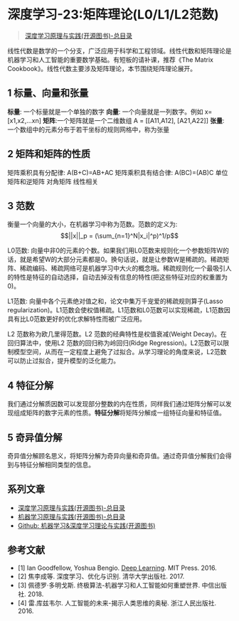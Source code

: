 # 深度学习-23:矩阵理论(L0/L1/L2范数)

> [深度学习原理与实践(开源图书)-总目录](https://blog.csdn.net/shareviews/article/details/83040730)

线性代数是数学的一个分支，广泛应用于科学和工程领域。线性代数和矩阵理论是机器学习和人工智能的重要数学基础。有短板的请补课，推荐《The Matrix Cookbook》。线性代数主要涉及矩阵理论，本节围绕矩阵理论展开。

## 1 标量、向量和张量

**标量**: 一个标量就是一个单独的数字
**向量**: 一个向量就是一列数字。例如  x= [x1,x2,...xn]
**矩阵**:一个矩阵就是一个二维数组 A = [[A11,A12], [A21,A22]]
**张量**: 一个数组中的元素分布于若干坐标的规则网格中，称为张量

## 2 矩阵和矩阵的性质

矩阵乘积具有分配律: A(B+C)=AB+AC
矩阵乘积具有结合律: A(BC)=(AB)C
单位矩阵和逆矩阵
对角矩阵
线性相关

## 3 范数

衡量一个向量的大小，在机器学习中称为范数。范数的定义为:
$$||x||_p = (\sum_{n=1}^N|x_i|^p)^1/p$$

L0范数: 向量中非0的元素的个数。如果我们用L0范数来规则化一个参数矩阵W的话，就是希望W的大部分元素都是0。换句话说，就是让参数W是稀疏的。稀疏矩阵、稀疏编码、稀疏网络可是机器学习中大火的概念哦。稀疏规则化一个最吸引人的特性是特征的自动选择，自动去掉没有信息的特性(把这些特征对应的权重置为0)。

L1范数: 向量中各个元素绝对值之和，论文中集万千宠爱的稀疏规则算子(Lasso regularization)。L1范数会使权值稀疏。L1范数和L0范数可以实现稀疏，L1范数因具有比L0范数更好的优化求解特性而被广泛应用。

L2 范数称为欧几里得范数。L2 范数的经典特性是权值衰减(Weight Decay)。在回归算法中，使用L2 范数的回归称为岭回归(Ridge Regression)。L2范数可以限制模型空间，从而在一定程度上避免了过拟合。从学习理论的角度来说，L2范数可以防止过拟合，提升模型的泛化能力。

## 4 特征分解

我们通过分解质因数可以发现部分整数的内在性质，同样我们通过矩阵分解可以发现组成矩阵的数字元素的性质。**特征分解**将矩阵分解成一组特征向量和特征值。

## 5 奇异值分解

奇异值分解顾名思义，将矩阵分解为奇异向量和奇异值。通过奇异值分解我们会得到与特征分解相同类型的信息。

## 系列文章

- [深度学习原理与实践(开源图书)-总目录](https://blog.csdn.net/shareviews/article/details/83040730)
- [机器学习原理与实践(开源图书)-总目录](https://blog.csdn.net/shareviews/article/details/83030331)
- [Github: 机器学习&深度学习理论与实践(开源图书)](https://github.com/media-tm/MTOpenML)

## 参考文献

- [1] Ian Goodfellow, Yoshua Bengio. [Deep Learning](http://www.deeplearningbook.org/). MIT Press. 2016.
- [2] 焦李成等. 深度学习、优化与识别. 清华大学出版社. 2017.
- [3] 佩德罗·多明戈斯. 终极算法-机器学习和人工智能如何重塑世界. 中信出版社. 2018.
- [4] 雷.库兹韦尔. 人工智能的未来-揭示人类思维的奥秘.  浙江人民出版社. 2016.